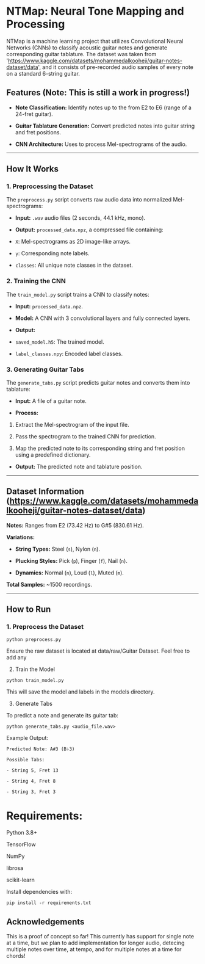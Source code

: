 
# NTMap: Neural Tone Mapping and Processing

 

NTMap is a machine learning project that utilizes Convolutional Neural Networks (CNNs) to classify acoustic guitar notes and generate corresponding guitar tablature. The dataset was taken from 'https://www.kaggle.com/datasets/mohammedalkooheji/guitar-notes-dataset/data', and it consists of pre-recorded audio samples of every note on a standard 6-string guitar.

  

## Features (Note: This is still a work in progress!)

-  **Note Classification:** Identify notes up to the from E2 to E6 (range of a 24-fret guitar).

-  **Guitar Tablature Generation:** Convert predicted notes into guitar string and fret positions.

-  **CNN Architecture:** Uses to process Mel-spectrograms of the audio.

  

---

  

## How It Works

  

### 1. Preprocessing the Dataset

The `preprocess.py` script converts raw audio data into normalized Mel-spectrograms:

-  **Input:**  `.wav` audio files (2 seconds, 44.1 kHz, mono).

-  **Output:**  `processed_data.npz`, a compressed file containing:

-  `X`: Mel-spectrograms as 2D image-like arrays.

-  `y`: Corresponding note labels.

-  `classes`: All unique note classes in the dataset.

  

### 2. Training the CNN

The `train_model.py` script trains a CNN to classify notes:

-  **Input:**  `processed_data.npz`.

-  **Model:** A CNN with 3 convolutional layers and fully connected layers.

-  **Output:**

-  `saved_model.h5`: The trained model.

-  `label_classes.npy`: Encoded label classes.

  

### 3. Generating Guitar Tabs

The `generate_tabs.py` script predicts guitar notes and converts them into tablature:

-  **Input:** A file of a guitar note.

-  **Process:**

1. Extract the Mel-spectrogram of the input file.

2. Pass the spectrogram to the trained CNN for prediction.

3. Map the predicted note to its corresponding string and fret position using a predefined dictionary.

-  **Output:** The predicted note and tablature position.

  

---

  

## Dataset Information (https://www.kaggle.com/datasets/mohammedalkooheji/guitar-notes-dataset/data)

 **Notes:** Ranges from E2 (73.42 Hz) to G#5 (830.61 Hz).

 **Variations:**

-  **String Types:** Steel (`s`), Nylon (`n`).

-  **Plucking Styles:** Pick (`p`), Finger (`f`), Nail (`n`).

-  **Dynamics:** Normal (`n`), Loud (`l`), Muted (`m`).

 **Total Samples:** ~1500 recordings.

  

---

  

## How to Run

  

### 1. Preprocess the Dataset

```python preprocess.py```

  

Ensure the raw dataset is located at data/raw/Guitar Dataset. Feel free to add any

  

2. Train the Model


```python train_model.py```

This will save the model and labels in the models directory.

  

3. Generate Tabs

To predict a note and generate its guitar tab:

  

```python generate_tabs.py <audio_file.wav>```

  

Example Output:

```
Predicted Note: A#3 (B♭3)

Possible Tabs:

- String 5, Fret 13

- String 4, Fret 8

- String 3, Fret 3
```

  
  

# Requirements:

Python 3.8+

TensorFlow

NumPy

librosa

scikit-learn

Install dependencies with:

  

```pip install -r requirements.txt```

  

## Acknowledgements

This is a proof of concept so far! This currently has support for single note at a time, but we plan to add implementation for longer audio, detecing multiple notes over time, at tempo, and for multiple notes at a time for chords!